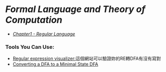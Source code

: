 # _Formal Language and Theory of Computation_

- _[Chapter1 - Regular Language](https://github.com/Gangost/Formal-Languages-and-Theory-of-Computation/tree/master/NOTE/chapter1.md)_


### Tools You Can Use:
- [Regular expression visualizer:](http://regexvisualizer.apphb.com/)這個網站可以驗證妳的RE轉DFA有沒有寫對
- [Converting a DFA to a Minimal State DFA](http://jflap.org/tutorial/fa/dfa2mindfa/index.html)